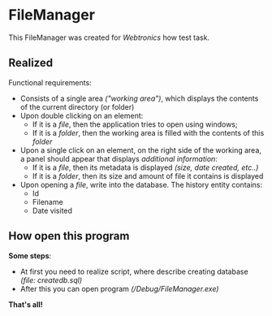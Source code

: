 # FileManager

This FileManager was created for *Webtronics* how test task.

## Realized ##
Functional requirements:
- Consists of a single area *("working area")*, which displays the contents of the current directory (or folder)
- Upon double clicking on an element:
  - If it is a *file*, then the application tries to open using windows;
  - If it is a *folder*, then the working area is filled with the contents of this *folder*
- Upon a single click on an element, on the right side of the working area, a panel should appear that displays *additional information*:
  - If it is a *file*, then its metadata is displayed *(size, date created, etc..)*
  - If it is a *folder*, then its size and amount of file it contains is displayed
- Upon opening a *file*, write into the database. The history entity contains:
  - Id
  - Filename
  - Date visited
  
## How open this program ##
**Some steps**:
- At first you need to realize script, where describe creating database *(file: createdb.sql)*
- After this you can open program *(/Debug/FileManager.exe)*

**That's all!**

